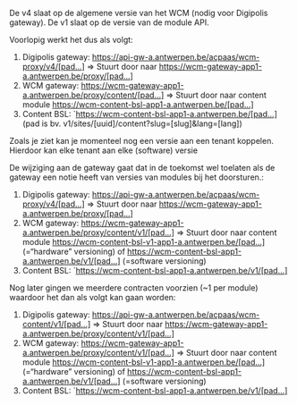 De v4 slaat op de algemene versie van het WCM (nodig voor Digipolis gateway).
De v1 slaat op de versie van de module API.

Voorlopig werkt het dus als volgt:
1. Digipolis gateway: https://api-gw-a.antwerpen.be/acpaas/wcm-proxy/v4/[pad...]   => Stuurt door naar https://wcm-gateway-app1-a.antwerpen.be/proxy/[pad...]
2. WCM gateway: https://wcm-gateway-app1-a.antwerpen.be/proxy/content/[pad...] => Stuurt door naar content module https://wcm-content-bsl-app1-a.antwerpen.be/[pad...]
3. Content BSL: `https://wcm-content-bsl-app1-a.antwerpen.be/[pad...]  (pad is bv. v1/sites/[uuid]/content?slug=[slug]&lang=[lang])

Zoals je ziet kan je momenteel nog een versie aan een tenant koppelen. Hierdoor kan elke tenant aan elke (software) versie

De wijziging aan de gateway gaat dat in de toekomst wel toelaten als de gateway een notie heeft van versies van modules bij het doorsturen.:
1. Digipolis gateway: https://api-gw-a.antwerpen.be/acpaas/wcm-proxy/v4/[pad...] => Stuurt door naar https://wcm-gateway-app1-a.antwerpen.be/proxy/[pad...]
2. WCM gateway: https://wcm-gateway-app1-a.antwerpen.be/proxy/content/v1/[pad...] => Stuurt door naar content module https://wcm-content-bsl-v1-app1-a.antwerpen.be/[pad...] (=“hardware” versioning) of https://wcm-content-bsl-app1-a.antwerpen.be/v1/[pad...] (=software versioning)
3. Content BSL: `https://wcm-content-bsl-app1-a.antwerpen.be/v1/[pad...]

Nog later gingen we meerdere contracten voorzien (~1 per module) waardoor het dan als volgt kan gaan worden:
1. Digipolis gateway: https://api-gw-a.antwerpen.be/acpaas/wcm-content/v1/[pad...]   => Stuurt door naar https://wcm-gateway-app1-a.antwerpen.be/proxy/content/v1/[pad...]
2. WCM gateway: https://wcm-gateway-app1-a.antwerpen.be/proxy/content/v1/[pad...] => Stuurt door naar content module https://wcm-content-bsl-v1-app1-a.antwerpen.be/[pad...] (=“hardware” versioning) of  https://wcm-content-bsl-app1-a.antwerpen.be/v1/[pad...] (=software versioning)
3. Content BSL: `https://wcm-content-bsl-app1-a.antwerpen.be/v1/[pad...]